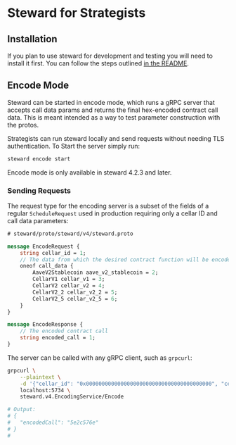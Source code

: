 # Steward for Strategists

## Installation

If you plan to use steward for development and testing you will need to install it first. You can follow the steps outlined [in the README](../README.md).

## Encode Mode

Steward can be started in encode mode, which runs a gRPC server that accepts call data params and returns the final hex-encoded contract call data. This is meant intended as a way to test parameter construction with the protos.

Strategists can run steward locally and send requests without needing TLS authentication. To Start the server simply run:

```bash
steward encode start
```

Encode mode is only available in steward 4.2.3 and later.

### Sending Requests 

The request type for the encoding server is a subset of the fields of a regular `ScheduleRequest` used in production requiring only a cellar ID and call data parameters:

```protobuf
# steward/proto/steward/v4/steward.proto

message EncodeRequest {
    string cellar_id = 1;
    // The data from which the desired contract function will be encoded
    oneof call_data {
        AaveV2Stablecoin aave_v2_stablecoin = 2;
        CellarV1 cellar_v1 = 3;
        CellarV2 cellar_v2 = 4;
        CellarV2_2 cellar_v2_2 = 5;
        CellarV2_5 cellar_v2_5 = 6;
    }
}

message EncodeResponse {
    // The encoded contract call
    string encoded_call = 1;
}
```

The server can be called with any gRPC client, such as `grpcurl`:

```bash
grpcurl \
    --plaintext \
    -d '{"cellar_id": "0x0000000000000000000000000000000000000000", "cellar_v2_5": {"function_call": {"lift_shutdown": {}}}}' \
    localhost:5734 \
    steward.v4.EncodingService/Encode

# Output:
# {
#   "encodedCall": "5e2c576e"
# }
#
```
